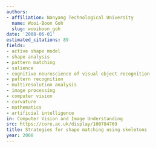 ```yaml
---
authors:
- affiliation: Nanyang Technological University
  name: Wooi-Boon Goh
  slug: wooiboon_goh
date: '2008-06-01'
estimated_citations: 89
fields:
- active shape model
- shape analysis
- pattern matching
- salience
- cognitive neuroscience of visual object recognition
- pattern recognition
- multiresolution analysis
- image processing
- computer vision
- curvature
- mathematics
- artificial intelligence
in: Computer Vision and Image Understanding
src: https://core.ac.uk/display/100784769
title: Strategies for shape matching using skeletons
year: 2008
---
```

